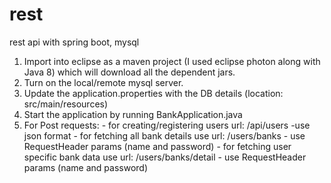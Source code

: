 # rest
rest api with spring boot, mysql


1. Import into eclipse as a maven project (I used eclipse photon along with Java 8) which will download all the dependent jars.
2. Turn on the local/remote mysql server.
3. Update the application.properties with the DB details (location: src/main/resources) 
4. Start the application by running BankApplication.java
5. For Post requests: - for creating/registering users url: /api/users                -use json format
                                   - for fetching all bank details use url: /users/banks       - use RequestHeader params (name and password)
                                   - for fetching user specific bank data use url: /users/banks/detail      - use RequestHeader params (name and password)
